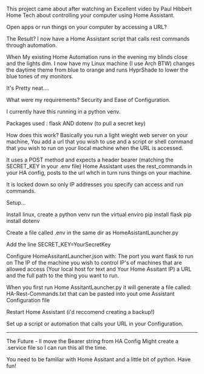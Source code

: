 This project came about after watching an Excellent video by Paul Hibbert Home Tech about controlling your computer using Home Assistant.

Open apps or run things on your computer by accessing a URL?

The Result?
I now have a Home Assistant script that calls rest commands through automation.

When My existing Home Automation runs in the evening my blinds close and the lights dim.
I now have my Linux machine (I use Arch BTW) changes the daytime theme from blue to orange and runs HyprShade to lower the blue tones of my monitors.

It's Pretty neat....

What were my requirements?
Security and
Ease of Configuration.

I currently have this running in a python venv.

Packages used :
    flask AND
    dotenv (to pull a secret key)

How does this work?
Basically you run a light wieght web server on your machine, You add a url that you wish to use and a script or shell command that you wish to run on your llocal machine when the URL is accessed.

It uses a POST method and expects a header bearer (matching the SECRET_KEY in your .env file)
Home Assistant uses the rest_commands in your HA config,  posts to the url whch in turn runs things on your machine.

It is locked down so only IP addresses you specify can access and run commands.

Setup...

Install linux, create a python venv
run the virtual enviro
pip install flask
pip install dotenv

Create a file called .env in the same dir as HomeAsistantLauncher.py

Add the line SECRET_KEY=YourSecretKey

Configure HomeAssitantLauncher.json with:
The port you want flask to run on
The IP of the machine you wish to control
IP's of machines that are allowed access (Your local host for text and Your Home Assitant IP)
a URL and the full path to the thing you want to run.

When you first run Home AssitantLauncher.py it will generate a file called:
HA-Rest-Commands.txt that can be pasted into yout ome Assistant Configuration file

Restart Home Assistant (i'd reccomend creating a backup!)

Set up a script or automation that calls your URL in your Configuration.

---

The Future - Il move the Bearer string from HA Config
Might create a .service file so I can run this all the time.

You need to be familiar with Home Assitant and a little bit of python.
Have fun!
